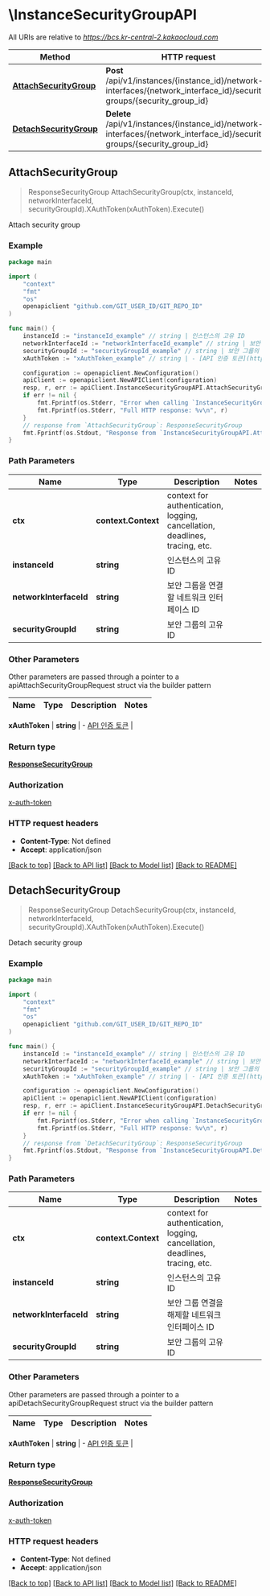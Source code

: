 # \InstanceSecurityGroupAPI

All URIs are relative to *https://bcs.kr-central-2.kakaocloud.com*

Method | HTTP request | Description
------------- | ------------- | -------------
[**AttachSecurityGroup**](InstanceSecurityGroupAPI.md#AttachSecurityGroup) | **Post** /api/v1/instances/{instance_id}/network-interfaces/{network_interface_id}/security-groups/{security_group_id} | Attach security group
[**DetachSecurityGroup**](InstanceSecurityGroupAPI.md#DetachSecurityGroup) | **Delete** /api/v1/instances/{instance_id}/network-interfaces/{network_interface_id}/security-groups/{security_group_id} | Detach security group



## AttachSecurityGroup

> ResponseSecurityGroup AttachSecurityGroup(ctx, instanceId, networkInterfaceId, securityGroupId).XAuthToken(xAuthToken).Execute()

Attach security group



### Example

```go
package main

import (
	"context"
	"fmt"
	"os"
	openapiclient "github.com/GIT_USER_ID/GIT_REPO_ID"
)

func main() {
	instanceId := "instanceId_example" // string | 인스턴스의 고유 ID
	networkInterfaceId := "networkInterfaceId_example" // string | 보안 그룹을 연결할 네트워크 인터페이스 ID
	securityGroupId := "securityGroupId_example" // string | 보안 그룹의 고유 ID
	xAuthToken := "xAuthToken_example" // string | - [API 인증 토큰](https://docs.kakaocloud.com/openapi/start#api-인증-토큰-발급)

	configuration := openapiclient.NewConfiguration()
	apiClient := openapiclient.NewAPIClient(configuration)
	resp, r, err := apiClient.InstanceSecurityGroupAPI.AttachSecurityGroup(context.Background(), instanceId, networkInterfaceId, securityGroupId).XAuthToken(xAuthToken).Execute()
	if err != nil {
		fmt.Fprintf(os.Stderr, "Error when calling `InstanceSecurityGroupAPI.AttachSecurityGroup``: %v\n", err)
		fmt.Fprintf(os.Stderr, "Full HTTP response: %v\n", r)
	}
	// response from `AttachSecurityGroup`: ResponseSecurityGroup
	fmt.Fprintf(os.Stdout, "Response from `InstanceSecurityGroupAPI.AttachSecurityGroup`: %v\n", resp)
}
```

### Path Parameters


Name | Type | Description  | Notes
------------- | ------------- | ------------- | -------------
**ctx** | **context.Context** | context for authentication, logging, cancellation, deadlines, tracing, etc.
**instanceId** | **string** | 인스턴스의 고유 ID | 
**networkInterfaceId** | **string** | 보안 그룹을 연결할 네트워크 인터페이스 ID | 
**securityGroupId** | **string** | 보안 그룹의 고유 ID | 

### Other Parameters

Other parameters are passed through a pointer to a apiAttachSecurityGroupRequest struct via the builder pattern


Name | Type | Description  | Notes
------------- | ------------- | ------------- | -------------



 **xAuthToken** | **string** | - [API 인증 토큰](https://docs.kakaocloud.com/openapi/start#api-인증-토큰-발급) | 

### Return type

[**ResponseSecurityGroup**](ResponseSecurityGroup.md)

### Authorization

[x-auth-token](../README.md#x-auth-token)

### HTTP request headers

- **Content-Type**: Not defined
- **Accept**: application/json

[[Back to top]](#) [[Back to API list]](../README.md#documentation-for-api-endpoints)
[[Back to Model list]](../README.md#documentation-for-models)
[[Back to README]](../README.md)


## DetachSecurityGroup

> ResponseSecurityGroup DetachSecurityGroup(ctx, instanceId, networkInterfaceId, securityGroupId).XAuthToken(xAuthToken).Execute()

Detach security group



### Example

```go
package main

import (
	"context"
	"fmt"
	"os"
	openapiclient "github.com/GIT_USER_ID/GIT_REPO_ID"
)

func main() {
	instanceId := "instanceId_example" // string | 인스턴스의 고유 ID
	networkInterfaceId := "networkInterfaceId_example" // string | 보안 그룹 연결을 해제할 네트워크 인터페이스 ID
	securityGroupId := "securityGroupId_example" // string | 보안 그룹의 고유 ID
	xAuthToken := "xAuthToken_example" // string | - [API 인증 토큰](https://docs.kakaocloud.com/openapi/start#api-인증-토큰-발급)

	configuration := openapiclient.NewConfiguration()
	apiClient := openapiclient.NewAPIClient(configuration)
	resp, r, err := apiClient.InstanceSecurityGroupAPI.DetachSecurityGroup(context.Background(), instanceId, networkInterfaceId, securityGroupId).XAuthToken(xAuthToken).Execute()
	if err != nil {
		fmt.Fprintf(os.Stderr, "Error when calling `InstanceSecurityGroupAPI.DetachSecurityGroup``: %v\n", err)
		fmt.Fprintf(os.Stderr, "Full HTTP response: %v\n", r)
	}
	// response from `DetachSecurityGroup`: ResponseSecurityGroup
	fmt.Fprintf(os.Stdout, "Response from `InstanceSecurityGroupAPI.DetachSecurityGroup`: %v\n", resp)
}
```

### Path Parameters


Name | Type | Description  | Notes
------------- | ------------- | ------------- | -------------
**ctx** | **context.Context** | context for authentication, logging, cancellation, deadlines, tracing, etc.
**instanceId** | **string** | 인스턴스의 고유 ID | 
**networkInterfaceId** | **string** | 보안 그룹 연결을 해제할 네트워크 인터페이스 ID | 
**securityGroupId** | **string** | 보안 그룹의 고유 ID | 

### Other Parameters

Other parameters are passed through a pointer to a apiDetachSecurityGroupRequest struct via the builder pattern


Name | Type | Description  | Notes
------------- | ------------- | ------------- | -------------



 **xAuthToken** | **string** | - [API 인증 토큰](https://docs.kakaocloud.com/openapi/start#api-인증-토큰-발급) | 

### Return type

[**ResponseSecurityGroup**](ResponseSecurityGroup.md)

### Authorization

[x-auth-token](../README.md#x-auth-token)

### HTTP request headers

- **Content-Type**: Not defined
- **Accept**: application/json

[[Back to top]](#) [[Back to API list]](../README.md#documentation-for-api-endpoints)
[[Back to Model list]](../README.md#documentation-for-models)
[[Back to README]](../README.md)

